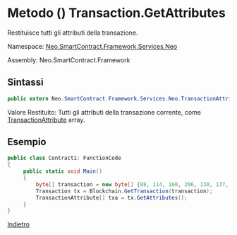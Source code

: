 # Metodo () Transaction.GetAttributes 

Restituisce tutti gli attributi della transazione.

Namespace: [Neo.SmartContract.Framework.Services.Neo](../../neo.md)

Assembly: Neo.SmartContract.Framework

## Sintassi

```c#
public extern Neo.SmartContract.Framework.Services.Neo.TransactionAttribute[] GetAttributes()
```

Valore Restituito: Tutti gli attributi della transazione corrente, come [TransactionAttribute](../TransactionAttribute.md) array.

## Esempio

```c#
public class Contract1: FunctionCode
{
     public static void Main()
     {
         byte[] transaction = new byte[] {88, 114, 160, 206, 130, 137, 41, 94, 119, 120, 242, 71, 232, 244, 3, 20, 165, 69, 182, 106, 185, 119, 239, 183, 65, 174, 220, 157, 251, 28, 215};
         Transaction tx = Blockchain.GetTransaction(transaction);
         TransactionAttribute[] txa = tx.GetAttributes();
     }
}
```



[Indietro](../Transaction.md)

